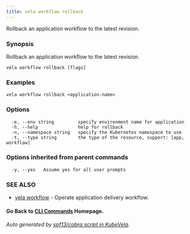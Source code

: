 ```yaml
---
title: vela workflow rollback
---
```


Rollback an application workflow to the latest revision.

### Synopsis

Rollback an application workflow to the latest revision.

```
vela workflow rollback [flags]
```

### Examples

```
vela workflow rollback <application-name>
```

### Options

```
  -e, --env string         specify environment name for application
  -h, --help               help for rollback
  -n, --namespace string   specify the Kubernetes namespace to use
  -t, --type string        the type of the resource, support: [app, workflow]
```

### Options inherited from parent commands

```
  -y, --yes   Assume yes for all user prompts
```

### SEE ALSO

* [vela workflow](vela_workflow)	 - Operate application delivery workflow.

#### Go Back to [CLI Commands](vela) Homepage.


###### Auto generated by [spf13/cobra script in KubeVela](https://github.com/kubevela/kubevela/tree/master/hack/docgen).
